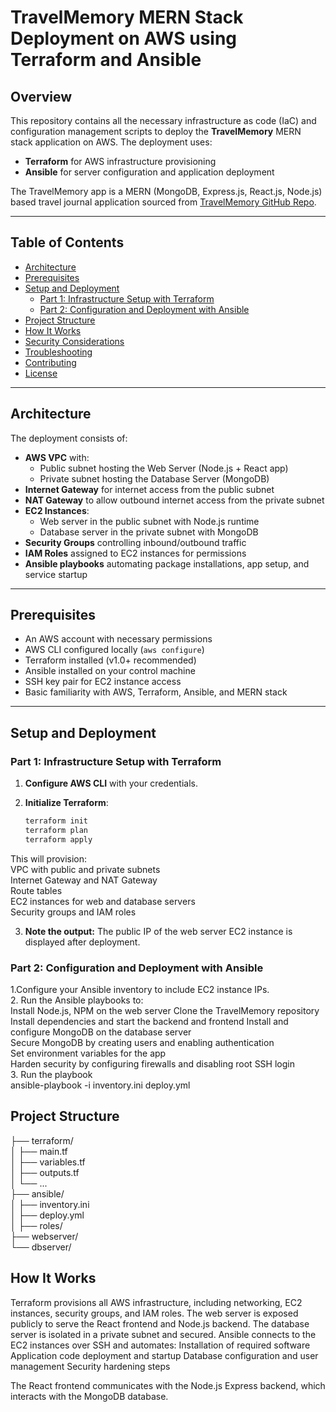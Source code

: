 # TravelMemory MERN Stack Deployment on AWS using Terraform and Ansible

## Overview

This repository contains all the necessary infrastructure as code (IaC) and configuration management scripts to deploy the **TravelMemory** MERN stack application on AWS. The deployment uses:

- **Terraform** for AWS infrastructure provisioning
- **Ansible** for server configuration and application deployment

The TravelMemory app is a MERN (MongoDB, Express.js, React.js, Node.js) based travel journal application sourced from [TravelMemory GitHub Repo](https://github.com/UnpredictablePrashant/TravelMemory).

---

## Table of Contents

- [Architecture](#architecture)  
- [Prerequisites](#prerequisites)  
- [Setup and Deployment](#setup-and-deployment)  
  - [Part 1: Infrastructure Setup with Terraform](#part-1-infrastructure-setup-with-terraform)  
  - [Part 2: Configuration and Deployment with Ansible](#part-2-configuration-and-deployment-with-ansible)  
- [Project Structure](#project-structure)  
- [How It Works](#how-it-works)  
- [Security Considerations](#security-considerations)  
- [Troubleshooting](#troubleshooting)  
- [Contributing](#contributing)  
- [License](#license)

---

## Architecture

The deployment consists of:

- **AWS VPC** with:
  - Public subnet hosting the Web Server (Node.js + React app)
  - Private subnet hosting the Database Server (MongoDB)
- **Internet Gateway** for internet access from the public subnet
- **NAT Gateway** to allow outbound internet access from the private subnet
- **EC2 Instances**:
  - Web server in the public subnet with Node.js runtime
  - Database server in the private subnet with MongoDB
- **Security Groups** controlling inbound/outbound traffic
- **IAM Roles** assigned to EC2 instances for permissions
- **Ansible playbooks** automating package installations, app setup, and service startup

---

## Prerequisites

- An AWS account with necessary permissions
- AWS CLI configured locally (`aws configure`)
- Terraform installed (v1.0+ recommended)
- Ansible installed on your control machine
- SSH key pair for EC2 instance access
- Basic familiarity with AWS, Terraform, Ansible, and MERN stack

---

## Setup and Deployment

### Part 1: Infrastructure Setup with Terraform

1. **Configure AWS CLI** with your credentials.

2. **Initialize Terraform**:

   ```bash
   terraform init 
   terraform plan 
   terraform apply  

This will provision:  
VPC with public and private subnets   
Internet Gateway and NAT Gateway   
Route tables   
EC2 instances for web and database servers   
Security groups and IAM roles  

3. **Note the output:**
   The public IP of the web server EC2 instance is displayed after deployment.   

### Part 2: Configuration and Deployment with Ansible   

1.Configure your Ansible inventory to include EC2 instance IPs.   
2. Run the Ansible playbooks to:  
Install Node.js, NPM on the web server 
Clone the TravelMemory repository 
Install dependencies and start the backend and frontend 
Install and configure MongoDB on the database server  
Secure MongoDB by creating users and enabling authentication  
Set environment variables for the app  
Harden security by configuring firewalls and disabling root SSH login  
3. Run the playbook  
ansible-playbook -i inventory.ini deploy.yml  

## Project Structure  
├── terraform/  
│   ├── main.tf  
│   ├── variables.tf  
│   ├── outputs.tf  
│   └── ...  
├── ansible/  
│   ├── inventory.ini  
│   ├── deploy.yml  
│   ├── roles/  
        ├── webserver/  
        └── dbserver/  

## How It Works  

Terraform provisions all AWS infrastructure, including networking, EC2 instances, security groups, and IAM roles.
The web server is exposed publicly to serve the React frontend and Node.js backend.
The database server is isolated in a private subnet and secured.
Ansible connects to the EC2 instances over SSH and automates:
Installation of required software
Application code deployment and startup
Database configuration and user management
Security hardening steps

The React frontend communicates with the Node.js Express backend, which interacts with the MongoDB database.
 




   
   

